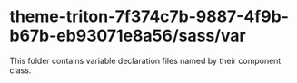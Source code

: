 # theme-triton-7f374c7b-9887-4f9b-b67b-eb93071e8a56/sass/var

This folder contains variable declaration files named by their component class.
